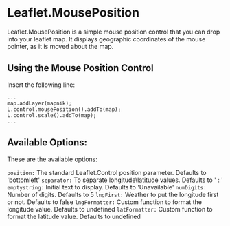 # Leaflet.MousePosition

Leaflet.MousePosition is a simple mouse position control that you can drop into your leaflet map. It displays geographic coordinates of the mouse pointer, as it is moved about the map.

## Using the Mouse Position Control

Insert the following line:

    ...
    map.addLayer(mapnik);
    L.control.mousePosition().addTo(map);
    L.control.scale().addTo(map);
    ...

## Available Options:

These are the available options:

`position:` The standard Leaflet.Control position parameter. Defaults to 'bottomleft'
`separator:` To separate longitude\latitude values. Defaults to ' : '
`emptystring:` Initial text to display. Defaults to 'Unavailable'
`numDigits:` Number of digits. Defaults to 5
`lngFirst:` Weather to put the longitude first or not. Defaults to false
`lngFormatter:` Custom function to format the longitude value. Defaults to undefined
`latFormatter:` Custom function to format the latitude value. Defaults to undefined

